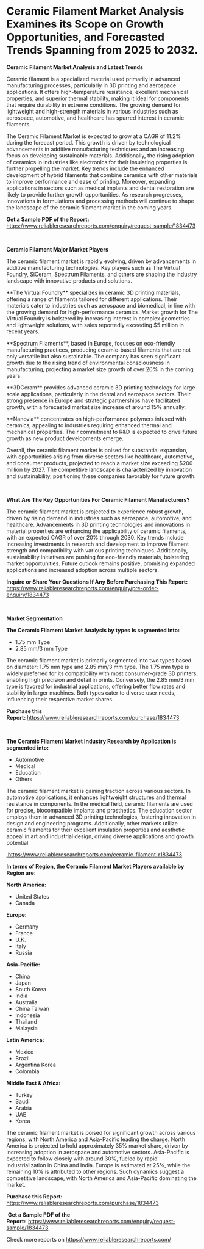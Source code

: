 <p><h1>Ceramic Filament Market Analysis Examines its Scope on Growth Opportunities, and Forecasted Trends Spanning from 2025 to 2032.</h1></p><p><strong>Ceramic Filament Market Analysis and Latest Trends</strong></p>
<p><p>Ceramic filament is a specialized material used primarily in advanced manufacturing processes, particularly in 3D printing and aerospace applications. It offers high-temperature resistance, excellent mechanical properties, and superior thermal stability, making it ideal for components that require durability in extreme conditions. The growing demand for lightweight and high-strength materials in various industries such as aerospace, automotive, and healthcare has spurred interest in ceramic filaments.</p><p>The Ceramic Filament Market is expected to grow at a CAGR of 11.2% during the forecast period. This growth is driven by technological advancements in additive manufacturing techniques and an increasing focus on developing sustainable materials. Additionally, the rising adoption of ceramics in industries like electronics for their insulating properties is further propelling the market. Key trends include the enhanced development of hybrid filaments that combine ceramics with other materials to improve performance and ease of printing. Moreover, expanding applications in sectors such as medical implants and dental restoration are likely to provide further growth opportunities. As research progresses, innovations in formulations and processing methods will continue to shape the landscape of the ceramic filament market in the coming years.</p></p>
<p><strong>Get a Sample PDF of the Report:&nbsp;</strong> <a href="https://www.reliableresearchreports.com/enquiry/request-sample/1834473?utm_campaign=2283&utm_medium=2&utm_source=Github&utm_content=ia&utm_term=02042025&utm_id=ceramic-filament">https://www.reliableresearchreports.com/enquiry/request-sample/1834473</a></p>
<p>&nbsp;</p>
<p><strong>Ceramic Filament Major Market Players</strong></p>
<p><p>The ceramic filament market is rapidly evolving, driven by advancements in additive manufacturing technologies. Key players such as The Virtual Foundry, SiCeram, Spectrum Filaments, and others are shaping the industry landscape with innovative products and solutions.</p><p>**The Virtual Foundry** specializes in ceramic 3D printing materials, offering a range of filaments tailored for different applications. Their materials cater to industries such as aerospace and biomedical, in line with the growing demand for high-performance ceramics. Market growth for The Virtual Foundry is bolstered by increasing interest in complex geometries and lightweight solutions, with sales reportedly exceeding $5 million in recent years.</p><p>**Spectrum Filaments**, based in Europe, focuses on eco-friendly manufacturing practices, producing ceramic-based filaments that are not only versatile but also sustainable. The company has seen significant growth due to the rising trend of environmental consciousness in manufacturing, projecting a market size growth of over 20% in the coming years.</p><p>**3DCeram** provides advanced ceramic 3D printing technology for large-scale applications, particularly in the dental and aerospace sectors. Their strong presence in Europe and strategic partnerships have facilitated growth, with a forecasted market size increase of around 15% annually.</p><p>**Nanovia** concentrates on high-performance polymers infused with ceramics, appealing to industries requiring enhanced thermal and mechanical properties. Their commitment to R&D is expected to drive future growth as new product developments emerge.</p><p>Overall, the ceramic filament market is poised for substantial expansion, with opportunities arising from diverse sectors like healthcare, automotive, and consumer products, projected to reach a market size exceeding $200 million by 2027. The competitive landscape is characterized by innovation and sustainability, positioning these companies favorably for future growth.</p></p>
<p>&nbsp;</p>
<p><strong>What Are The Key Opportunities For Ceramic Filament Manufacturers?</strong></p>
<p><p>The ceramic filament market is projected to experience robust growth, driven by rising demand in industries such as aerospace, automotive, and healthcare. Advancements in 3D printing technologies and innovations in material properties are enhancing the applicability of ceramic filaments, with an expected CAGR of over 20% through 2030. Key trends include increasing investments in research and development to improve filament strength and compatibility with various printing techniques. Additionally, sustainability initiatives are pushing for eco-friendly materials, bolstering market opportunities. Future outlook remains positive, promising expanded applications and increased adoption across multiple sectors.</p></p>
<p><strong>Inquire or Share Your Questions If Any Before Purchasing This Report:</strong> <a href="https://www.reliableresearchreports.com/enquiry/pre-order-enquiry/1834473?utm_campaign=2283&utm_medium=2&utm_source=Github&utm_content=ia&utm_term=02042025&utm_id=ceramic-filament">https://www.reliableresearchreports.com/enquiry/pre-order-enquiry/1834473</a></p>
<p>&nbsp;</p>
<p><strong>Market Segmentation</strong></p>
<p><strong>The Ceramic Filament Market Analysis by types is segmented into:</strong></p>
<p><ul><li>1.75 mm Type</li><li>2.85 mm/3 mm Type</li></ul></p>
<p><p>The ceramic filament market is primarily segmented into two types based on diameter: 1.75 mm type and 2.85 mm/3 mm type. The 1.75 mm type is widely preferred for its compatibility with most consumer-grade 3D printers, enabling high precision and detail in prints. Conversely, the 2.85 mm/3 mm type is favored for industrial applications, offering better flow rates and stability in larger machines. Both types cater to diverse user needs, influencing their respective market shares.</p></p>
<p><strong>Purchase this Report:&nbsp;</strong><a href="https://www.reliableresearchreports.com/purchase/1834473?utm_campaign=2283&utm_medium=2&utm_source=Github&utm_content=ia&utm_term=02042025&utm_id=ceramic-filament">https://www.reliableresearchreports.com/purchase/1834473</a></p>
<p>&nbsp;</p>
<p><strong>The Ceramic Filament Market Industry Research by Application is segmented into:</strong></p>
<p><ul><li>Automotive</li><li>Medical</li><li>Education</li><li>Others</li></ul></p>
<p><p>The ceramic filament market is gaining traction across various sectors. In automotive applications, it enhances lightweight structures and thermal resistance in components. In the medical field, ceramic filaments are used for precise, biocompatible implants and prosthetics. The education sector employs them in advanced 3D printing technologies, fostering innovation in design and engineering programs. Additionally, other markets utilize ceramic filaments for their excellent insulation properties and aesthetic appeal in art and industrial design, driving diverse applications and growth potential.</p></p>
<p><a href="https://www.reliableresearchreports.com/ceramic-filament-r1834473?utm_campaign=2283&utm_medium=2&utm_source=Github&utm_content=ia&utm_term=02042025&utm_id=ceramic-filament">&nbsp;https://www.reliableresearchreports.com/ceramic-filament-r1834473</a></p>
<p><strong>In terms of Region, the Ceramic Filament Market Players available by Region are:</strong></p>
<p>
    <p> <strong> North America: </strong>
        <ul>
            <li>United States</li>
            <li>Canada</li>
        </ul>
        </p> 
    <p> <strong> Europe: </strong>
        <ul>
            <li>Germany</li>
            <li>France</li>
            <li>U.K.</li>
            <li>Italy</li>
            <li>Russia</li>
        </ul>
        </p> 
    <p> <strong> Asia-Pacific: </strong>
        <ul>
            <li>China</li>
            <li>Japan</li>
            <li>South Korea</li>
            <li>India</li>
            <li>Australia</li>
            <li>China Taiwan</li>
            <li>Indonesia</li>
            <li>Thailand</li>
            <li>Malaysia</li>
        </ul>
        </p> 
    <p> <strong> Latin America: </strong>
        <ul>
            <li>Mexico</li>
            <li>Brazil</li>
            <li>Argentina Korea</li>
            <li>Colombia</li>
        </ul>
        </p> 
    <p> <strong> Middle East & Africa: </strong>
        <ul>
            <li>Turkey</li>
            <li>Saudi</li>
            <li>Arabia</li>
            <li>UAE</li>
            <li>Korea</li>
        </ul>
    </p>
    </p>
<p><p>The ceramic filament market is poised for significant growth across various regions, with North America and Asia-Pacific leading the charge. North America is projected to hold approximately 35% market share, driven by increasing adoption in aerospace and automotive sectors. Asia-Pacific is expected to follow closely with around 30%, fueled by rapid industrialization in China and India. Europe is estimated at 25%, while the remaining 10% is attributed to other regions. Such dynamics suggest a competitive landscape, with North America and Asia-Pacific dominating the market.</p></p>
<p><strong>Purchase this Report: </strong><a href="https://www.reliableresearchreports.com/purchase/1834473?utm_campaign=2283&utm_medium=2&utm_source=Github&utm_content=ia&utm_term=02042025&utm_id=ceramic-filament">https://www.reliableresearchreports.com/purchase/1834473</a></p>
<p>&nbsp;<strong>Get a Sample PDF of the Report:&nbsp;&nbsp;</strong><a href="https://www.reliableresearchreports.com/enquiry/request-sample/1834473?utm_campaign=2283&utm_medium=2&utm_source=Github&utm_content=ia&utm_term=02042025&utm_id=ceramic-filament">https://www.reliableresearchreports.com/enquiry/request-sample/1834473</a></p>
<p><strong></strong></p>
<p>Check more reports on <a href="https://www.reliableresearchreports.com/?utm_campaign=2283&utm_medium=2&utm_source=Github&utm_content=ia&utm_term=02042025&utm_id=ceramic-filament">https://www.reliableresearchreports.com/</a></p>